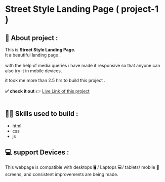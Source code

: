 # Street Style Landing Page ( project-1 )

## 📌 About  project :

This is **Street Style Landing Page.** <br/> It a beautiful landing page . <br/> 
 <br/> 
with the help of media queries i have made it responsive so that anyone can also try it in mobile devices.<br/> 

it took me more than 2.5 hrs to build this project .<br />
<br>
**✅ check it out**  👉  [Live Link of this project](https://ashish-nagars-html-css-project-1.netlify.app/)
<br>
<br>

##  👨‍💻 Skills used to build :
- html
- css
- js


## 💻 support Devices :
This webpage is compatible with desktops 🖥️ / Laptops 💻/ tablets/ mobile 📱screens, and consistent improvements are being made.
<br>
<br>
